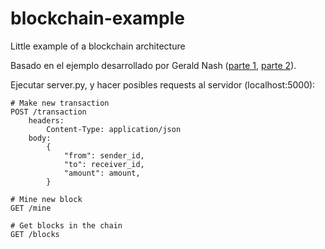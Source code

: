 # blockchain-example
Little example of a blockchain architecture

Basado en el ejemplo desarrollado por Gerald Nash ([parte 1](https://medium.com/crypto-currently/lets-build-the-tiniest-blockchain-e70965a248b), [parte 2](https://medium.com/crypto-currently/lets-make-the-tiniest-blockchain-bigger-ac360a328f4d)).

Ejecutar server.py, y hacer posibles requests al servidor (localhost:5000):

```(yml)
# Make new transaction
POST /transaction
    headers:
        Content-Type: application/json
    body:
        {
            "from": sender_id,
            "to": receiver_id,
            "amount": amount,
        }

# Mine new block
GET /mine

# Get blocks in the chain
GET /blocks
```